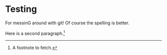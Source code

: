 # Testing

For messinG around with git! Of course the spelling is better.

Here is a second paragraph.[^1]

[^1]: A footnote to fetch.

